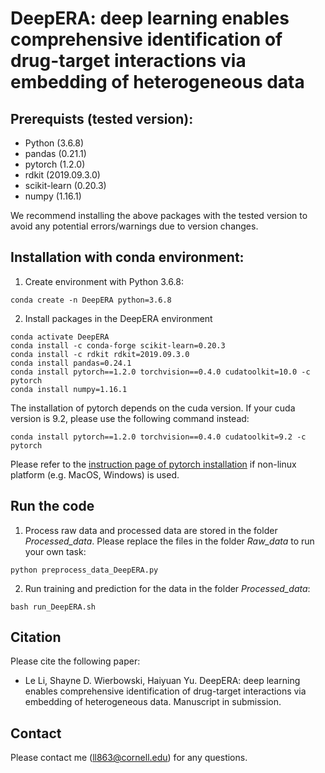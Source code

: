 # DeepERA: deep learning enables comprehensive identification of drug-target interactions via embedding of heterogeneous data
## Prerequists (tested version):
- Python (3.6.8)
- pandas (0.21.1)
- pytorch (1.2.0)
- rdkit (2019.09.3.0)
- scikit-learn (0.20.3)
- numpy (1.16.1)

We recommend installing the above packages with the tested version to avoid any potential errors/warnings due to version changes.

## Installation with conda environment:
1. Create environment with Python 3.6.8:
```
conda create -n DeepERA python=3.6.8
```
2. Install packages in the DeepERA environment
```
conda activate DeepERA
conda install -c conda-forge scikit-learn=0.20.3
conda install -c rdkit rdkit=2019.09.3.0
conda install pandas=0.24.1
conda install pytorch==1.2.0 torchvision==0.4.0 cudatoolkit=10.0 -c pytorch
conda install numpy=1.16.1
```
The installation of pytorch depends on the cuda version. If your cuda version is 9.2, please use the following command instead:
```
conda install pytorch==1.2.0 torchvision==0.4.0 cudatoolkit=9.2 -c pytorch
```
Please refer to the [instruction page of pytorch installation](https://pytorch.org/get-started/previous-versions/) if non-linux platform (e.g. MacOS, Windows) is used. 

## Run the code
1. Process raw data and processed data are stored in the folder *Processed_data*. Please replace the files in the folder *Raw_data* to run your own task:
```
python preprocess_data_DeepERA.py
```
2. Run training and prediction for the data in the folder *Processed_data*:
```
bash run_DeepERA.sh
```

## Citation
Please cite the following paper:
- Le Li, Shayne D. Wierbowski, Haiyuan Yu. DeepERA: deep learning enables comprehensive identification of drug-target interactions via embedding of heterogeneous data. Manuscript in submission.

## Contact
Please contact me (ll863@cornell.edu) for any questions.
